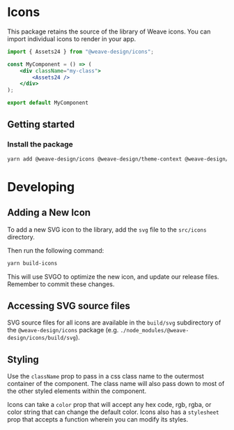 # Icons

This package retains the source of the library of Weave icons.
You can import individual icons to render in your app.

```jsx
import { Assets24 } from "@weave-design/icons";

const MyComponent = () => (
    <div className="my-class">
        <Assets24 />
    </div>
);

export default MyComponent
```

## Getting started

### Install the package

```bash
yarn add @weave-design/icons @weave-design/theme-context @weave-design/theme-data
```

# Developing

## Adding a New Icon

To add a new SVG icon to the library, add the `svg` file to the `src/icons` directory.

Then run the following command:

```bash
yarn build-icons
```

This will use SVGO to optimize the new icon, and update our release files. Remember to commit these changes.

## Accessing SVG source files

SVG source files for all icons are available in the `build/svg` subdirectory of the `@weave-design/icons` package (e.g. `./node_modules/@weave-design/icons/build/svg`).

## Styling

Use the `className` prop to pass in a css class name to the outermost container of the component. The class name will also pass down to most of the other styled elements within the component. 

Icons can take a `color` prop that will accept any hex code, rgb, rgba, or color string that can change the default color. Icons also has a `stylesheet` prop that accepts a function wherein you can modify its styles.
